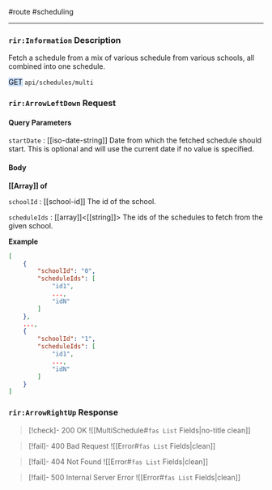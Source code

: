 #route #scheduling 

---
### `rir:Information` Description
Fetch a schedule from a mix of various schedule from various schools, all combined into one schedule.

<mark style="background: #ADCCFFA6;">GET</mark> `api/schedules/multi`
### `rir:ArrowLeftDown` Request

#### Query Parameters

`startDate` : [[iso-date-string]]
Date from which the fetched schedule should start. This is optional and will use the current date if no value is specified.

#### Body

**[[Array]] of**

`schoolId` : [[school-id]]
The id of the school.

`scheduleIds` : [[array]]<[[string]]>
The ids of the schedules to fetch from the given school.

**Example**
```json
[
    {
        "schoolId": "0",
        "scheduleIds": [
            "id1",
            ...,
            "idN"
        ]
    },
    ...,
    {
        "schoolId": "1",
        "scheduleIds": [
            "id1",
            ...,
            "idN"
        ]
    }
]
```

### `rir:ArrowRightUp` Response

> [!check]- 200 OK
> ![[MultiSchedule#`fas List` Fields|no-title clean]]

> [!fail]- 400 Bad Request
![[Error#`fas List` Fields|clean]]

> [!fail]- 404 Not Found
![[Error#`fas List` Fields|clean]]

> [!fail]- 500 Internal Server Error
![[Error#`fas List` Fields|clean]]
